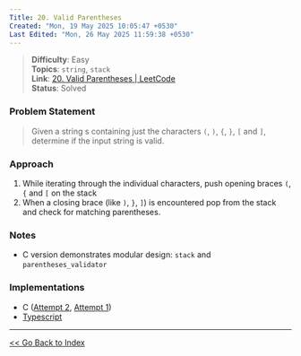 ```yaml
---
Title: 20. Valid Parentheses
Created: "Mon, 19 May 2025 10:05:47 +0530"
Last Edited: "Mon, 26 May 2025 11:59:38 +0530"
---
```


> **Difficulty**: Easy  
> **Topics**: `string`, `stack`  
> **Link**: [20. Valid Parentheses | LeetCode][leetcode-20]  
> **Status**: Solved

### Problem Statement

> Given a string s containing just the characters `(`, `)`, `{`, `}`, `[` and
> `]`, determine if the input string is valid.  

### Approach

1. While iterating through the individual characters, push opening braces `(`,
`{` and `[` on the stack
2. When a closing brace (like `)`, `}`, `]`) is encountered pop from the stack
and check for matching parentheses.

### Notes

- C version demonstrates modular design: `stack` and `parentheses_validator`

### Implementations

- C ([Attempt 2](./c-02/parentheses_validator.c), [Attempt 1](./c-01/parentheses_validator.c))
- [Typescript](./ts/parentheses_validator.ts)

---

[<< Go Back to Index](../../index.md)

[leetcode-20]: https://leetcode.com/problems/valid-parentheses
